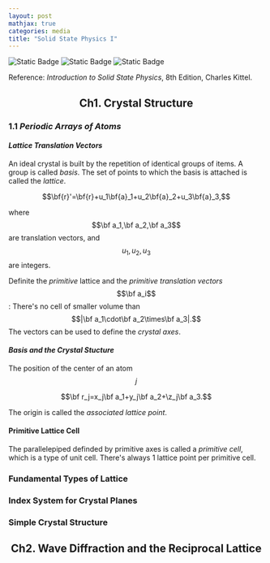 ```yaml
---
layout: post
mathjax: true
categories: media
title: "Solid State Physics I"
---
```

![Static Badge](https://img.shields.io/badge/Category-Self_Learning_Notes-blue) ![Static Badge](https://img.shields.io/badge/Subject-Physics-yellow) ![Static Badge](https://img.shields.io/badge/Updating-brown)  

Reference: *Introduction to Solid State Physics*, 8th Edition, Charles Kittel.

## <center>Ch1. Crystal Structure</center>
### 1.1 *Periodic Arrays of Atoms*
#### *Lattice Translation Vectors*
An ideal crystal is built by the repetition of identical groups of items. A group is called *basis*. The set of points to which the basis is attached is called the *lattice*. 

$$\bf{r}'=\bf{r}+u_1\bf{a}_1+u_2\bf{a}_2+u_3\bf{a}_3,$$

where $$\bf a_1,\bf a_2,\bf a_3$$ are translation vectors, and $$u_1,u_2,u_3$$ are integers.

Definite the *primitive* lattice and the *primitive translation vectors* $$\bf a_i$$: There's no cell of smaller volume than $$|\bf a_1\cdot\bf a_2\times\bf a_3|.$$ The vectors can be used to define the *crystal axes*. 

#### *Basis and the Crystal Stucture*
The position of the center of an atom $$j$$

$$\bf r_j=x_j\bf a_1+y_j\bf a_2+\z_j\bf a_3.$$

The origin is called the *associated lattice point*. 

#### Primitive Lattice Cell
The parallelepiped definded by primitive axes is called a *primitive cell*, which is a type of unit cell. There's always 1 lattice point per primitive cell. 

### Fundamental Types of Lattice
####




### Index System for Crystal Planes

### Simple Crystal Structure

## <center>Ch2. Wave Diffraction and the Reciprocal Lattice</center>
